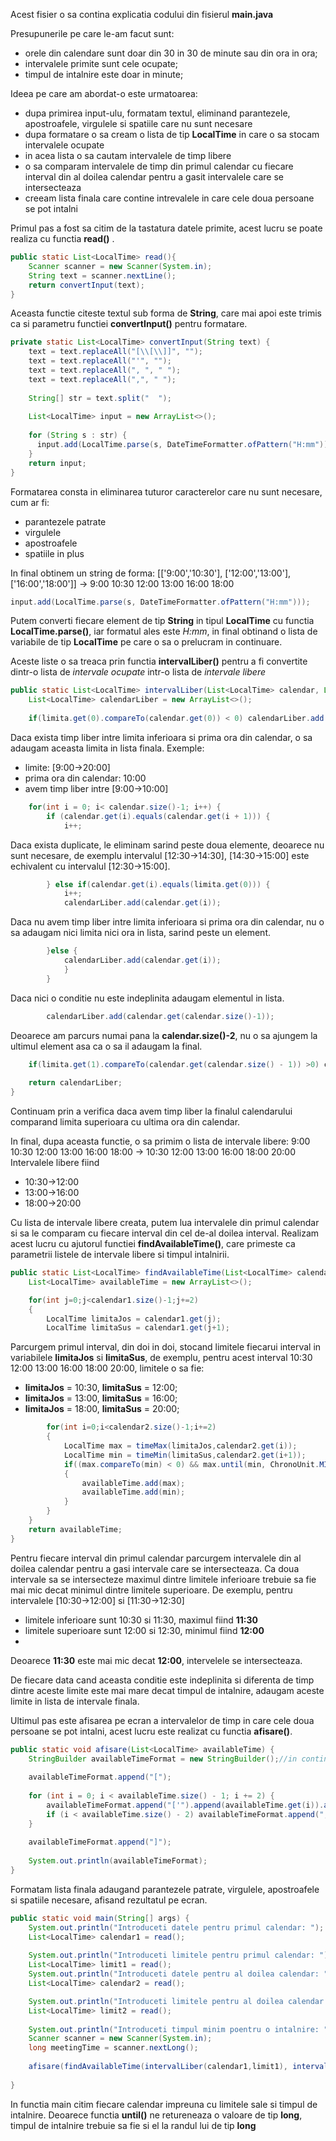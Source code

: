
Acest fisier o sa contina explicatia codului din fisierul **main.java**

Presupunerile pe care le-am facut sunt:
  - orele din calendare sunt doar din 30 in 30 de minute sau din ora in ora;
  - intervalele primite sunt cele ocupate;
  - timpul de intalnire este doar in minute;
  
Ideea pe care am abordat-o este urmatoarea:
  - dupa primirea input-ulu, formatam textul, eliminand parantezele, apostroafele, virgulele si spatiile care nu sunt necesare
  - dupa formatare o sa cream o lista de tip **LocalTime** in care o sa stocam intervalele ocupate
  - in acea lista o sa cautam intervalele de timp libere
  - o sa comparam intervalele de timp din primul calendar cu fiecare interval din al doilea calendar pentru a gasit intervalele care se intersecteaza
  - creeam lista finala care contine intrevalele in care cele doua persoane se pot intalni

Primul pas a fost sa citim de la tastatura datele primite, acest lucru se poate realiza cu functia **read()** .
```JAVA
public static List<LocalTime> read(){  
	Scanner scanner = new Scanner(System.in);
	String text = scanner.nextLine();
	return convertInput(text);  
}
```
Aceasta functie citeste textul sub forma de **String**, care mai apoi este trimis ca si parametru functiei **convertInput()** pentru formatare.
```JAVA
private static List<LocalTime> convertInput(String text) {  
	text = text.replaceAll("[\\[\\]]", "");
	text = text.replaceAll("'", ""); 
	text = text.replaceAll(", ", " ");
	text = text.replaceAll(",", " ");  
	
	String[] str = text.split("  ");  
	
	List<LocalTime> input = new ArrayList<>();
  
	for (String s : str) { 
	  input.add(LocalTime.parse(s, DateTimeFormatter.ofPattern("H:mm")));  
	}	  
    return input;
}
```
Formatarea consta in eliminarea tuturor caracterelor care nu sunt necesare, cum ar fi:
- parantezele patrate
- virgulele
- apostroafele
- spatiile in plus 

In final obtinem un string de forma:
[['9:00','10:30'], ['12:00','13:00'], ['16:00','18:00']] &rarr; 9:00 10:30 12:00 13:00 16:00 18:00
```JAVA
input.add(LocalTime.parse(s, DateTimeFormatter.ofPattern("H:mm")));
```
Putem converti fiecare element de tip **String** in tipul **LocalTime** cu functia **LocalTime.parse()**, iar formatul ales este *H:mm*, in final obtinand o lista de variabile de tip **LocalTime** pe care o sa o prelucram in continuare.

Aceste liste o sa treaca prin functia **intervalLiber()** pentru a fi convertite dintr-o lista de *intervale ocupate* intr-o lista de *intervale libere*
```JAVA
public static List<LocalTime> intervalLiber(List<LocalTime> calendar, List<LocalTime> limita){
	List<LocalTime> calendarLiber = new ArrayList<>();
	
	if(limita.get(0).compareTo(calendar.get(0)) < 0) calendarLiber.add(limita.get(0)); 
```
Daca exista timp liber intre limita inferioara si prima ora din calendar, o sa adaugam aceasta limita in lista finala.
Exemple:
 - limite: [9:00&rarr;20:00]
 - prima ora din calendar: 10:00
 - avem timp liber intre [9:00&rarr;10:00]
```JAVA 
	for(int i = 0; i< calendar.size()-1; i++) {  
		if (calendar.get(i).equals(calendar.get(i + 1))) {  
			i++;
```
Daca exista duplicate, le eliminam sarind peste doua elemente, deoarece nu sunt necesare, de exemplu intervalul [12:30&rarr;14:30], [14:30&rarr;15:00] este echivalent cu intervalul [12:30&rarr;15:00].
```JAVA
		} else if(calendar.get(i).equals(limita.get(0))) {  
			i++;
			calendarLiber.add(calendar.get(i));
```
Daca nu avem timp liber intre limita inferioara si prima ora din calendar, nu o sa adaugam nici limita nici ora in lista, sarind peste un element.
```JAVA
		}else {  
			calendarLiber.add(calendar.get(i));
			}	
		}
```
Daca nici o conditie nu este indeplinita adaugam elementul in lista.
```JAVA
		calendarLiber.add(calendar.get(calendar.size()-1));   
```
Deoarece am parcurs numai pana la **calendar.size()-2**, nu o sa ajungem la ultimul element asa ca o sa il adaugam la final.
```JAVA		
	if(limita.get(1).compareTo(calendar.get(calendar.size() - 1)) >0) calendarLiber.add(limita.get(1));
	
	return calendarLiber;
}
```
Continuam prin a verifica daca avem timp liber la finalul calendarului comparand limita superioara cu ultima ora din calendar.

In final, dupa aceasta functie, o sa primim o lista de intervale libere:
9:00 10:30 12:00 13:00 16:00 18:00 &rarr; 10:30 12:00 13:00 16:00 18:00 20:00
Intervalele libere fiind
- 10:30&rarr;12:00 
- 13:00&rarr;16:00
-  18:00&rarr;20:00

Cu lista de intervale libere creata, putem lua intervalele din primul calendar si sa le comparam cu fiecare interval din cel de-al doilea interval. Realizam acest lucru cu ajutorul functiei **findAvailableTime()**, care primeste ca parametrii listele de intervale libere si timpul intalnirii.
```JAVA
public static List<LocalTime> findAvailableTime(List<LocalTime> calendar1, List<LocalTime> calendar2, long meetingTime){ 
	List<LocalTime> availableTime = new ArrayList<>();

	for(int j=0;j<calendar1.size()-1;j+=2)
	{  
		LocalTime limitaJos = calendar1.get(j);
		LocalTime limitaSus = calendar1.get(j+1);
```
Parcurgem primul interval, din doi in doi, stocand limitele fiecarui interval in variabilele **limitaJos** si **limitaSus**, de exemplu, pentru acest interval 10:30 12:00 13:00 16:00 18:00 20:00, limitele o sa fie:
- **limitaJos** = 10:30, **limitaSus** = 12:00;
-  **limitaJos** = 13:00, **limitaSus** = 16:00;
-  **limitaJos** = 18:00, **limitaSus** = 20:00;
```JAVA
		for(int i=0;i<calendar2.size()-1;i+=2) 
		{  
			LocalTime max = timeMax(limitaJos,calendar2.get(i));
			LocalTime min = timeMin(limitaSus,calendar2.get(i+1));
			if((max.compareTo(min) < 0) && max.until(min, ChronoUnit.MINUTES) >= meetingTime) 			
			{  
				availableTime.add(max);  
				availableTime.add(min);
			}  
		}  
	}  
	return availableTime;  
}
```
Pentru fiecare interval din primul calendar parcurgem intervalele din al doilea calendar pentru a gasi intervale care se intersecteaza. Ca doua intervale sa se intersecteze maximul dintre limitele inferioare trebuie sa fie mai mic decat minimul dintre limitele superioare. De exemplu, pentru intervalele [10:30&rarr;12:00] si [11:30&rarr;12:30]
- limitele inferioare sunt 10:30 si 11:30, maximul fiind **11:30**
- limitele superioare sunt 12:00 si 12:30, minimul fiind **12:00**
- 
Deoarece **11:30** este mai mic decat **12:00**, intervelele se intersecteaza.

De fiecare data cand aceasta conditie este indeplinita si diferenta de timp dintre aceste limite este mai mare decat timpul de intalnire, adaugam aceste limite in lista de intervale finala.

Ultimul pas este afisarea pe ecran a intervalelor de timp in care cele doua persoane se pot intalni, acest lucru este realizat cu functia **afisare()**.
```JAVA
public static void afisare(List<LocalTime> availableTime) {  
	StringBuilder availableTimeFormat = new StringBuilder();//in continuare formatam array-ul  
	
	availableTimeFormat.append("[");
	
	for (int i = 0; i < availableTime.size() - 1; i += 2) {
		availableTimeFormat.append("['").append(availableTime.get(i)).append("','").append(availableTime.get(i + 1)).append("']");  
		if (i < availableTime.size() - 2) availableTimeFormat.append(",");
	}  
	
	availableTimeFormat.append("]");
	
	System.out.println(availableTimeFormat);  
}
```
Formatam lista finala adaugand parantezele patrate, virgulele, apostroafele si spatiile necesare, afisand rezultatul pe ecran.
```JAVA
public static void main(String[] args) {  
	System.out.println("Introduceti datele pentru primul calendar: "); 
	List<LocalTime> calendar1 = read();  
  
	System.out.println("Introduceti limitele pentru primul calendar: "); 
	List<LocalTime> limit1 = read();  
	System.out.println("Introduceti datele pentru al doilea calendar: ");  
	List<LocalTime> calendar2 = read();  

	System.out.println("Introduceti limitele pentru al doilea calendar: ");  
	List<LocalTime> limit2 = read();  
  
	System.out.println("Introduceti timpul minim poentru o intalnire: ");  
	Scanner scanner = new Scanner(System.in);
	long meetingTime = scanner.nextLong();  
  
	afisare(findAvailableTime(intervalLiber(calendar1,limit1), intervalLiber(calendar2,limit2), meetingTime));  
  
}
```
In functia main citim fiecare calendar impreuna cu limitele sale si timpul de intalnire. Deoarece functia **until()** ne retureneaza o valoare de tip **long**, timpul de intalnire trebuie sa fie si el la randul lui de tip **long**
